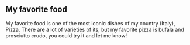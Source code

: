 ## **My favorite food**
My favorite food is one of the most iconic dishes of my country (Italy), Pizza. There are a lot of varieties of its, but my favorite pizza is bufala and prosciutto crudo, you could try it and let me know!